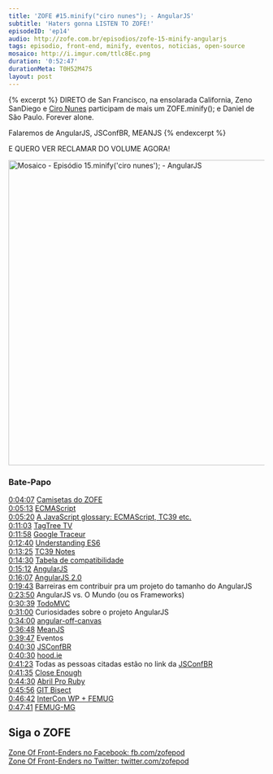 ```yaml
---
title: 'ZOFE #15.minify("ciro nunes"); - AngularJS'
subtitle: 'Haters gonna LISTEN TO ZOFE!'
episodeID: 'ep14'
audio: http://zofe.com.br/episodios/zofe-15-minify-angularjs
tags: episodio, front-end, minify, eventos, noticias, open-source
mosaico: http://i.imgur.com/ttlc8Ec.png
duration: '0:52:47'
durationMeta: T0H52M47S
layout: post
---
```


{% excerpt %}
DIRETO de San Francisco, na ensolarada California, Zeno SanDiego e [Ciro Nunes](http://twitter.com/cironunesdev) participam de mais um ZOFE.minify(); e Daniel de São Paulo. Forever alone.

Falaremos de AngularJS, JSConfBR, MEANJS
{% endexcerpt %}

E QUERO VER RECLAMAR DO VOLUME AGORA!

<img title="Mosaico - Episódio 15.minify('ciro nunes'); - AngularJS" src="http://i.imgur.com/5WZCwMk.png" class="mosaico" alt="Mosaico - Episódio 15.minify('ciro nunes'); - AngularJS" width="600" height="600">


### Bate-Papo

[0:04:07](#t=04m07s) [Camisetas do ZOFE](http://eucompraria.com.br/produto/camiseta-zofe-zone-of-front-enders)<br>
[0:05:13](#t=5m13s) [ECMAScript](http://en.wikipedia.org/wiki/ECMAScript)<br>
[0:05:20](#t=5m20s) [A JavaScript glossary: ECMAScript, TC39 etc.](http://www.2ality.com/2011/06/ecmascript.html)<br>
[0:11:03](#t=11m03s) [TagTree TV](http://tagtree.tv/)<br>
[0:11:58](#t=11m58s) [Google Traceur](https://github.com/google/traceur-compiler)<br>
[0:12:40](#t=12m40s) [Understanding ES6](https://leanpub.com/understandinges6/read/)<br>
[0:13:25](#t=13m25s) [TC39 Notes](https://github.com/rwaldron/tc39-notes)<br>
[0:14:30](#t=14m30s) [Tabela de compatibilidade](http://kangax.github.io/es5-compat-table/es6/)<br>
[0:15:12](#t=15m12s) [AngularJS](https://angularjs.org/)<br>
[0:16:07](#t=16m07s) [AngularJS 2.0](http://blog.angularjs.org/2014/03/angular-20.html)<br>
[0:19:43](#t=19m43s) Barreiras em contribuir pra um projeto do tamanho do AngularJS<br>
[0:23:50](#t=18m0s) AngularJS vs. O Mundo (ou os Frameworks)<br>
[0:30:39](#t=30m39s) [TodoMVC](http://todomvc.com/)<br>
[0:31:00](#t=31m0s) Curiosidades sobre o projeto AngularJS<br>
[0:34:00](#t=34m0s) [angular-off-canvas](https://github.com/cironunes/angular-off-canvas)<br>
[0:36:48](#t=36m48s) [MeanJS](http://meanjs.org/)<br>
[0:39:47](#t=32m47s) Eventos<br>
[0:40:30](#t=30m30s) [JSConfBR](http://jsconfbr.org)<br>
[0:40:30](#t=40m30s) [hood.ie](http://hood.ie)<br>
[0:41:23](#t=41m23s) Todas as pessoas citadas estão no link da [JSConfBR](http://jsconfbr.org)<br>
[0:41:35](#t=41m35s) [Close Enough](https://github.com/furf/close-enough)<br>
[0:44:30](#t=44m30s) [Abril Pro Ruby](http://abrilproruby.com/pt)<br>
[0:45:56](#t=45m56s) [GIT Bisect](http://git-scm.com/docs/git-bisect)<br>
[0:46:42](#t=46m42s) [InterCon WP + FEMUG](http://interconwp.imasters.com.br)<br>
[0:47:41](#t=47m41s) [FEMUG-MG](https://groups.google.com/forum/#!forum/femug-mg)<br>



## Siga o ZOFE

[Zone Of Front-Enders no Facebook: fb.com/zofepod](http://fb.com/zofepod/ "ZOFE no Facebook: fb.com/zofepod")<br>
[Zone Of Front-Enders no Twitter: twitter.com/zofepod](http://twitter.com/zofepod/ "ZOFE no Twitter")<br>
